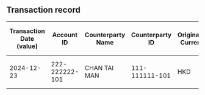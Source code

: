 ## Transaction record
| Transaction Date (value) | Account ID | Counterparty Name | Counterparty ID | Originating Currency | Originating Amount | Debit Credit Indicator | Beneficiary Bank Raw | Originator Bank Raw | Beneficiary Name | Originator Account Number | Transaction Type Source | Transaction Code Description | Sending Bank Account Number | Sending Bank Address | Converted Amount | Fraud payment |
| --- | --- | --- | --- | --- | --- | --- | --- | --- | --- | --- | --- | --- | --- | --- | --- | --- |
| 2024-12-23 | 222-222222-101 | CHAN TAI MAN | 111-111111-101 | HKD | 5000 | D | NaN | NaN | CHAN TAI MAN | 222-222222-101 | DUTF | ATM TRANSFER UNRELATED WITHDRAWAL | NaN | NaN | 5000 | 5 |